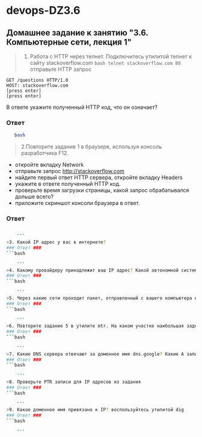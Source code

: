 # devops-DZ3.6
## Домашнее задание к занятию "3.6. Компьютерные сети, лекция 1"
>1.  Работа c HTTP через телнет.
   Подключитесь утилитой телнет к сайту stackoverflow.com ``` bash telnet stackoverflow.com 80 ```
   отправьте HTTP запрос
```
GET /questions HTTP/1.0
HOST: stackoverflow.com
[press enter]
[press enter]
```
В ответе укажите полученный HTTP код, что он означает?
### Ответ ###     
```bash
   bash 
```
>2.Повторите задание 1 в браузере, используя консоль разработчика F12.

- откройте вкладку Network
- отправьте запрос http://stackoverflow.com
- найдите первый ответ HTTP сервера, откройте вкладку Headers
- укажите в ответе полученный HTTP код.
- проверьте время загрузки страницы, какой запрос обрабатывался дольше всего?
- приложите скриншот консоли браузера в ответ.

### Ответ ###     
```bash
    
    ```
>3. Какой IP адрес у вас в интернете?
### Ответ ###     
```bash
    
    ```
>4. Какому провайдеру принадлежит ваш IP адрес? Какой автономной системе AS? Воспользуйтесь утилитой whois
### Ответ ###     
```bash
    
    ```
>5. Через какие сети проходит пакет, отправленный с вашего компьютера на адрес 8.8.8.8? Через какие AS? Воспользуйтесь утилитой traceroute
### Ответ ###     
```bash
    
    ```
>6. Повторите задание 5 в утилите mtr. На каком участке наибольшая задержка - delay?
### Ответ ###     
```bash
    
    ```
>7. Какие DNS сервера отвечают за доменное имя dns.google? Какие A записи? воспользуйтесь утилитой dig
### Ответ ###     
```bash
    
    ```
>8. Проверьте PTR записи для IP адресов из задания 
### Ответ ###     
```bash
    
    ```
>9. Какое доменное имя привязано к IP? воспользуйтесь утилитой dig
### Ответ ###     
```bash
    
    ```
